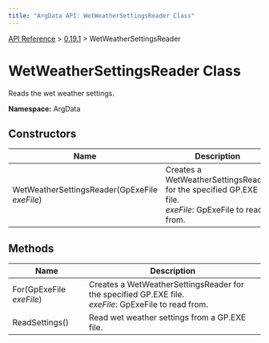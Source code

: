 ```yaml
---
title: "ArgData API: WetWeatherSettingsReader Class"
---
```


[API Reference](/argdata/api/) &gt; [0.19.1](/argdata/api/0.19.1/) &gt; WetWeatherSettingsReader

# WetWeatherSettingsReader Class

Reads the wet weather settings.

**Namespace:** ArgData

## Constructors

<table class="table table-bordered table-striped ">
<thead>
  <tr>
    <th>Name</th>
    <th>Description</th>
  </tr>
</thead>
<tbody>
  <tr>
    <td>WetWeatherSettingsReader(GpExeFile <em>exeFile</em>)</td>
    <td>Creates a WetWeatherSettingsReader for the specified GP.EXE file.<br /><em>exeFile</em>: GpExeFile to read from.<br /></td>
  </tr>
</tbody>
</table>


## Methods

<table class="table table-bordered table-striped ">
<thead>
  <tr>
    <th>Name</th>
    <th>Description</th>
  </tr>
</thead>
<tbody>
  <tr>
    <td>For(GpExeFile <em>exeFile</em>)</td>
    <td>Creates a WetWeatherSettingsReader for the specified GP.EXE file.<br /><em>exeFile</em>: GpExeFile to read from.<br /></td>
  </tr>
  <tr>
    <td>ReadSettings()</td>
    <td>Read wet weather settings from a GP.EXE file.</td>
  </tr>
</tbody>
</table>


